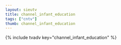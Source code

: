 ```yaml
--- 
layout: sieutv
title: channel_infant_education
tags: ["cntv"]
thumb: channel_infant_education
---
```

{% include tvadv key="channel_infant_education" %}
